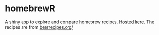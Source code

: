 homebrewR
==========


A shiny app to explore and compare homebrew recipes. 
[Hosted here](http://davesteps.com/homebrewR/). The recipes are from [beerrecipes.org/](beerrecipes.org/)